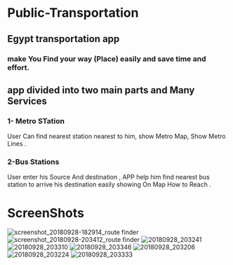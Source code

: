 # Public-Transportation
## Egypt transportation app
### make You Find your way (Place) easily and save time and effort.
## app divided into two main parts and Many Services
### 1- Metro STation  
User Can find nearest station nearest to him,
show Metro Map,
Show Metro Lines .

### 2-Bus Stations
User enter his Source And destination ,
APP help him find nearest bus station to arrive his destination easily showing On Map How to Reach .


# ScreenShots 
![screenshot_20180928-182914_route finder](https://user-images.githubusercontent.com/43654412/46227250-f0da9880-c35e-11e8-93a9-9073eea7c50a.jpg)
![screenshot_20180928-203412_route finder](https://user-images.githubusercontent.com/43654412/46227257-f637e300-c35e-11e8-9836-7915684758ad.jpg)
![20180928_203241](https://user-images.githubusercontent.com/43654412/46227271-018b0e80-c35f-11e8-8c6d-f23e4e67a516.jpg)
![20180928_203310](https://user-images.githubusercontent.com/43654412/46227272-018b0e80-c35f-11e8-8cdd-c0eb7d280d6f.jpg)
![20180928_203346](https://user-images.githubusercontent.com/43654412/46227273-018b0e80-c35f-11e8-8b37-4acf334c808d.jpg)
![20180928_203206](https://user-images.githubusercontent.com/43654412/46227274-0223a500-c35f-11e8-8317-537f2e6ba65e.jpg)
![20180928_203224](https://user-images.githubusercontent.com/43654412/46227275-0223a500-c35f-11e8-9650-fc20ebe247e3.jpg)
![20180928_203333](https://user-images.githubusercontent.com/43654412/46227276-0223a500-c35f-11e8-979f-1dea89abb75b.jpg)
